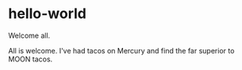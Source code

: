 # hello-world

Welcome all.

All is welcome.
I've had tacos on Mercury and find the far superior to MOON tacos.
